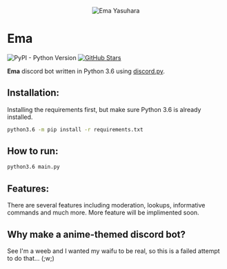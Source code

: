 <p align="center">
  <img src="https://stickershop.line-scdn.net/stickershop/v1/sticker/6216690/ANDROID/sticker.png" alt="Ema Yasuhara">
</p>

Ema
===

![PyPI - Python Version](https://img.shields.io/badge/Python-3.6.4-blue.svg?style=flat-square) [![GitHub Stars](https://img.shields.io/github/stars/wafflemelon/ema.svg?style=flat-square)](https://github.com/wafflemelon/ema/)

**Ema** discord bot written in Python 3.6 using [discord.py](https://github.com/Rapptz/discord.py/tree/rewrite).


## Installation:
Installing the requirements first, but make sure Python 3.6 is already installed.
```sh
python3.6 -m pip install -r requirements.txt
```

## How to run:
```sh
python3.6 main.py
```

## Features:
 There are several features including moderation, lookups, informative commands and much more. More feature will be implimented soon.


## Why make a anime-themed discord bot?

See I'm a weeb and I wanted my waifu to be real, so this is a failed attempt to do that... (;w;) 

